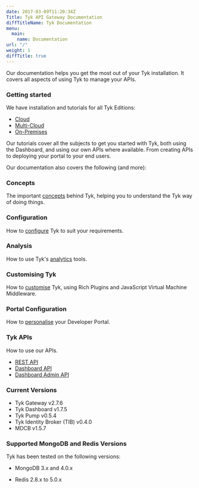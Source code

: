 ```yaml
---
date: 2017-03-09T11:20:34Z
Title: Tyk API Gateway Documentation
diffTitleName: Tyk Documentation
menu:
  main:
    name: Documentation
url: "/"
weight: 1
diffTitle: true
---
```


Our documentation helps you get the most out of your Tyk installation. It covers all aspects of using Tyk to manage your APIs.

### Getting started

We have installation and tutorials for all Tyk Editions:

* [Cloud][1]
* [Multi-Cloud][2]
* [On-Premises][3]

Our tutorials cover all the subjects to get you started with Tyk, both using the Dashboard, and using our own APIs where available. From creating APIs to deploying your portal to your end users.

Our documentation also covers the following (and more):

### Concepts

The important [concepts][4] behind Tyk, helping you to understand the Tyk way of doing things. 

### Configuration

How to [configure][5] Tyk to suit your requirements.

### Analysis

How to use Tyk's [analytics][6] tools.

### Customising Tyk

How to [customise](https://tyk.io/docs/customise-tyk/plugins/) Tyk, using Rich Plugins and JavaScript Virtual Machine Middleware.

### Portal Configuration

How to [personalise](https://tyk.io/docs/tyk-developer-portal/customise/) your Developer Portal.

### Tyk APIs

How to use our APIs.

* [REST API][9]
* [Dashboard API][10]
* [Dashboard Admin API][11]

### Current Versions

* Tyk Gateway v2.7.6
* Tyk Dashboard v1.7.5
* Tyk Pump v0.5.4
* Tyk Identity Broker (TIB) v0.4.0
* MDCB v1.5.7



### Supported MongoDB and Redis Versions

Tyk has been tested on the following versions:

* MongoDB 3.x and 4.0.x
* Redis 2.8.x to 5.0.x

  [1]: /docs/get-started/with-tyk-cloud/
  [2]: /docs/get-started/with-tyk-multi-cloud/
  [3]: /docs/get-started/with-tyk-on-premise/
  [4]: /docs/concepts/
  [5]: /docs/configure/
  [6]: /docs/analyse/
  [7]: /docs/publish/customise/
  [8]: /docs/publish/customise/ 
  [9]: /docs/tyk-rest-api/
  [10]: /docs/tyk-dashboard-api/
  [11]: /docs/dashboard-admin-api/